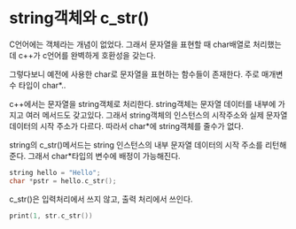 # string객체와 c_str()

C언어에는 객체라는 개념이 없었다. 그래서 문자열을 표현할 때 char배열로 처리했는데 c++가 c언어를 완벽하게 호환성을 갖는다.

그렇다보니 예전에 사용한 char로 문자열을 표현하는 함수들이 존재한다. 주로 매개변수 타입이 char*..

c++에서는 문자열을 string객체로 처리한다. string객체는 문자열 데이터를 내부에 가지고 여러 메서드도 갖고있다. 그래서 string객체의 인스턴스의 시작주소와 실제 문자열 데이터의 시작 주소가 다르다. 따라서 char*에 string객체를 줄수가 없다. 

string의 c_str()메서드는 string 인스턴스의 내부 문자열 데이터의 시작 주소를 리턴해준다. 그래서 char*타입의 변수에 배정이 가능해진다. 

~~~ c++
string hello = "Hello";
char *pstr = hello.c_str();
~~~

c_str()은 입력처리에서 쓰지 않고, 출력 처리에서 쓰인다.

~~~ c++
print(1, str.c_str())
~~~

